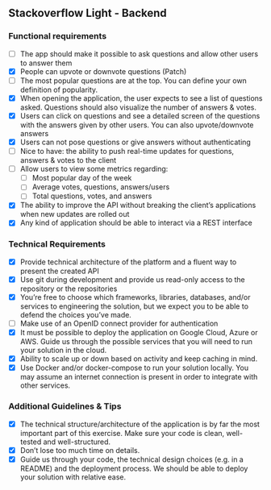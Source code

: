 ## Stackoverflow Light - Backend

### Functional requirements
- [ ] The app should make it possible to ask questions and allow other users to answer them
- [x] People can upvote or downvote questions (Patch)
- [ ] The most popular questions are at the top. You can define your own definition of popularity.
- [x] When opening the application, the user expects to see a list of questions asked. Questions should also visualize the number of answers & votes.
- [x] Users can click on questions and see a detailed screen of the questions with the answers given by other users. You can also upvote/downvote answers
- [x] Users can not pose questions or give answers without authenticating
- [ ] Nice to have: the ability to push real-time updates for questions, answers & votes to the client
- [ ] Allow users to view some metrics regarding:
  - [ ] Most popular day of the week
  - [ ] Average votes, questions, answers/users
  - [ ] Total questions, votes, and answers
- [x] The ability to improve the API without breaking the client’s applications when new updates are rolled out
- [x] Any kind of application should be able to interact via a REST interface

### Technical Requirements
- [x] Provide technical architecture of the platform and a fluent way to present the created API
- [x] Use git during development and provide us read-only access to the repository or the repositories
- [x] You’re free to choose which frameworks, libraries, databases, and/or services to engineering the solution, but we expect you to be able to defend the choices you’ve made.
- [ ] Make use of an OpenID connect provider for authentication
- [x] It must be possible to deploy the application on Google Cloud, Azure or AWS. Guide us through the possible services that you will need to run your solution in the cloud.
- [x] Ability to scale up or down based on activity and keep caching in mind.
- [x] Use Docker and/or docker-compose to run your solution locally. You may assume an internet connection is present in order to integrate with other services.

### Additional Guidelines & Tips
- [x] The technical structure/architecture of the application is by far the most important part of this exercise. Make sure your code is clean, well-tested and well-structured.
- [x] Don’t lose too much time on details.
- [x] Guide us through your code, the technical design choices (e.g. in a README) and the deployment process. We should be able to deploy your solution with relative ease.
